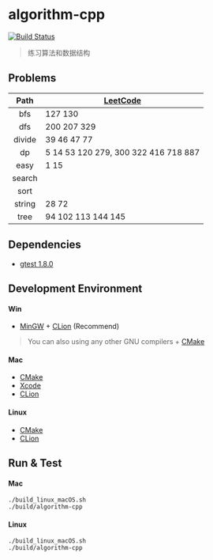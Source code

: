 # algorithm-cpp
[![Build Status](https://www.travis-ci.org/zengpw/algorithm-cpp.svg?branch=master)](https://www.travis-ci.org/zengpw/algorithm-cpp)
> 练习算法和数据结构

## Problems
Path | [LeetCode](https://leetcode.com/problemset/all/)
:-: | -
bfs | 127 130
dfs | 200 207 329
divide | 39 46 47 77
dp | 5 14 53 120 279, 300 322 416 718 887
easy | 1 15
search |
sort |
string | 28 72
tree | 94 102 113 144 145

## Dependencies
* [gtest 1.8.0](https://github.com/google/googletest/tree/release-1.8.0)

## Development Environment
#### Win
* [MinGW](https://nuwen.net/mingw.html) + [CLion](https://www.jetbrains.com/clion) (Recommend)
> You can also using any other GNU compilers + [CMake](https://cmake.org/)
#### Mac
* [CMake](https://cmake.org/)
* [Xcode](https://developer.apple.com/xcode/)
* [CLion](https://www.jetbrains.com/clion)
#### Linux
* [CMake](https://cmake.org/)
* [CLion](https://www.jetbrains.com/clion)

## Run & Test
#### Mac
```
./build_linux_macOS.sh
./build/algorithm-cpp
```
#### Linux
```
./build_linux_macOS.sh
./build/algorithm-cpp
```
